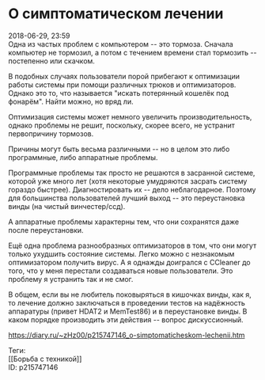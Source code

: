 О симптоматическом лечении
===========================

   
 2018-06-29, 23:59   
  Одна из частых проблем с компьютером -- это тормоза. Сначала компьютер не тормозил, а потом с течением времени стал тормозить -- постепенно или скачком.   
   
 В подобных случаях пользователи порой прибегают к оптимизации работы системы при помощи различных трюков и оптимизаторов. Однако это то, что называется "искать потерянный кошелёк под фонарём". Найти можно, но вряд ли.   
   
 Оптимизация системы может немного увеличить производительность, однако проблемы не решит, поскольку, скорее всего, не устранит первопричину тормозов.   
   
 Причины могут быть весьма различными -- но в целом это либо программные, либо аппаратные проблемы.   
   
 Программные проблемы так просто не решаются в засранной системе, которой уже много лет (хотя некоторые умудряются засрать систему гораздо быстрее). Диагностировать их -- дело неблагодарное. Поэтому для большинства пользователей лучший выход -- это переустановка винды (на чистый винчестер/ссд).   
   
 А аппаратные проблемы характерны тем, что они сохранятся даже после переустановки.   
   
 Ещё одна проблема разнообразных оптимизаторов в том, что они могут только ухудшить состояние системы. Легко можно с незнакомым оптимизатором получить вирус. А я однажды доигрался с CCleaner до того, что у меня перестали создаваться новые пользователи. Это проблему я устранить так и не смог.   
   
 В общем, если вы не любитель поковыряться в кишочках винды, как я, то лечение должно заключаться в проведении тестов на надёжность аппаратуры (привет HDAT2 и MemTest86) и в переустановке винды. В каком порядке производить эти действия -- вопрос дискуссионный.   
    
 <https://diary.ru/~zHz00/p215747146_o-simptomaticheskom-lechenii.htm>   
   
 Теги:   
 [[Борьба с техникой]]   
 ID: p215747146